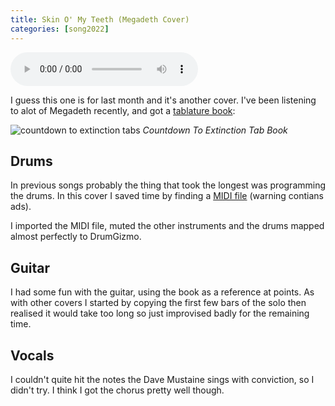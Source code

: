 ```yaml
--- 
title: Skin O' My Teeth (Megadeth Cover)
categories: [song2022]
---
```


<audio controls src="/audio/skinofmyteeth.mp3">If you can read this, then your
browser doesn't playback audio, <a href="/audio/skinofmyteeth.mp3">Download</a></audio>

I guess this one is for last month and it's another cover. I've been listening
to alot of Megadeth recently, and got a [tablature
book](https://www.amazon.de/-/en/gp/product/0793536669/ref=ppx_od_dt_b_asin_image_s00?ie=UTF8&psc=1):

![countdown to extinction tabs](/images/2022-06-19/countdown.png)
*Countdown To Extinction Tab Book*

## Drums

In previous songs probably the thing that took the longest was programming the
drums. In this cover I saved time by finding a [MIDI
file](https://freemidi.org/download3-5054-skin-o-my-teeth-megadeth) (warning
contians ads).

I imported the MIDI file, muted the other instruments and the drums mapped
almost perfectly to DrumGizmo.

## Guitar

I had some fun with the guitar, using the book as a reference at points. As
with other covers I started by copying the first few bars of the solo then
realised it would take too long so just improvised badly for the remaining
time.

## Vocals

I couldn't quite hit the notes the Dave Mustaine sings with conviction, so I
didn't try. I think I got the chorus pretty well though.
